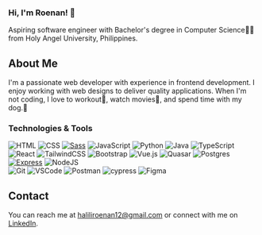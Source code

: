 ### Hi, I'm Roenan! 👋
<p>Aspiring software engineer with Bachelor's degree in Computer Science👨‍🎓from Holy Angel University, Philippines.</p>

## About Me

I'm a passionate web developer with experience in frontend development. I enjoy working with web designs to deliver quality applications. When I'm not coding, I love to workout💪, watch movies🍿, and spend time with my dog.🐾

### Technologies & Tools
  ![HTML](https://img.shields.io/badge/HTML5-E34F26?style=flat&logo=html5&logoColor=white) ![CSS](https://img.shields.io/badge/CSS3-1572B6?style=flat&logo=css3&logoColor=white) [![Sass](https://img.shields.io/badge/Sass-CC6699?style=flat&logo=sass&logoColor=white)](https://sass-lang.com/)
 ![JavaScript](https://img.shields.io/badge/javascript-%23323330.svg?style=flat&logo=javascript&logoColor=%23F7DF1E) ![Python](https://img.shields.io/badge/python-3670A0?style=flat&logo=python&logoColor=ffdd54) ![Java](https://img.shields.io/badge/java-%23ED8B00.svg?styleflat&logo=openjdk&logoColor=white) ![TypeScript](https://img.shields.io/badge/typescript-%23007ACC.svg?style=flat&logo=typescript&logoColor=white) <br/>
![React](https://img.shields.io/badge/react-%2320232a.svg?style=flat&logo=react&logoColor=%2361DAFB) ![TailwindCSS](https://img.shields.io/badge/tailwindcss-%2338B2AC.svg?style=flat&logo=tailwind-css&logoColor=white) ![Bootstrap](https://img.shields.io/badge/bootstrap-%238511FA.svg?style=flat&logo=bootstrap&logoColor=white) ![Vue.js](https://img.shields.io/badge/vuejs-%2335495e.svg?style=flat&logo=vuedotjs&logoColor=%234FC08D) ![Quasar](https://img.shields.io/badge/Quasar-16B7FB?style=flat&logo=quasar&logoColor=black) ![Postgres](https://img.shields.io/badge/postgres-%23316192.svg?style=flat&logo=postgresql&logoColor=white) [![Express](https://img.shields.io/badge/express.js-%23404d59.svg?style=flat&logo=express&logoColor=%2361DAFB)](https://expressjs.com/)
 ![NodeJS](https://img.shields.io/badge/node.js-6DA55F?style=flat&logo=node.js&logoColor=white) <br/>
  ![Git](https://img.shields.io/badge/Git-orange?style=flat&logo=git) ![VSCode](https://img.shields.io/badge/VSCode-blue?style=flat&logo=visual-studio-code) ![Postman](https://img.shields.io/badge/Postman-FF6C37?style=flat&logo=postman&logoColor=white) ![cypress](https://img.shields.io/badge/-cypress-%23E5E5E5?style=flat&logo=cypress&logoColor=058a5e) ![Figma](https://img.shields.io/badge/figma-%23F24E1E.svg?style=flat&logo=figma&logoColor=white)

## Contact

You can reach me at [haliliroenan12@gmail.com](mailto:haliliroenan12@gmail.com) or connect with me on [LinkedIn](https://www.linkedin.com/in/roenan-simon-halili).
